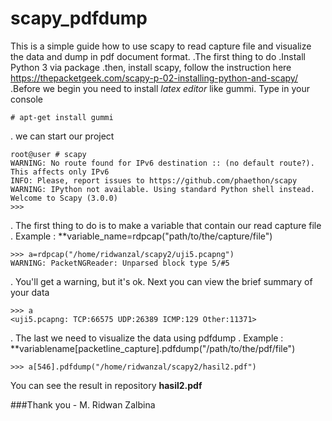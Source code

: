 # scapy_pdfdump
This is a simple guide how to use scapy to read capture file and visualize the data and dump in pdf document format.
.The first thing to do
.Install Python 3 via package
.then, install scapy, follow the instruction here https://thepacketgeek.com/scapy-p-02-installing-python-and-scapy/
.Before we begin you need to install *latex editor* like gummi. Type in your console    
```
# apt-get install gummi
```
. we can start our project
```
root@user # scapy
WARNING: No route found for IPv6 destination :: (no default route?). This affects only IPv6
INFO: Please, report issues to https://github.com/phaethon/scapy
WARNING: IPython not available. Using standard Python shell instead.
Welcome to Scapy (3.0.0)
>>> 
```
. The first thing to do is to make a variable that contain our read capture file 
. Example : **variable_name=rdpcap("path/to/the/capture/file")
```
>>> a=rdpcap("/home/ridwanzal/scapy2/uji5.pcapng")
WARNING: PacketNGReader: Unparsed block type 5/#5
```
. You'll get a warning, but it's ok. Next you can view the brief summary of your data
```
>>> a
<uji5.pcapng: TCP:66575 UDP:26389 ICMP:129 Other:11371>
```
. The last we need to visualize the data using pdfdump 
. Example : **variablename[packetline_capture].pdfdump("/path/to/the/pdf/file")
```
>>> a[546].pdfdump("/home/ridwanzal/scapy2/hasil2.pdf")
```

You can see the result in repository **hasil2.pdf**


###Thank you - M. Ridwan Zalbina
